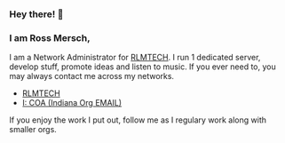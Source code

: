 ### Hey there! 👋
### I am Ross Mersch,

I am a Network Administrator for [RLMTECH](https://rlmtech.xyz). I run 1 dedicated server, develop stuff, promote ideas and listen to music. If you ever need to, you may always contact me across my networks.

* [RLMTECH](mailto:inq@rossmers.ch)
* [I: COA (Indiana Org EMAIL)](mailto:ross@indianacrossroadsofamerica.com)


If you enjoy the work I put out, follow me as I regulary work along with smaller orgs. 
